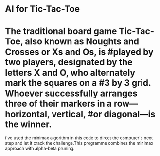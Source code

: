 # AI for Tic-Tac-Toe
# The traditional board game Tic-Tac-Toe, also known as Noughts and Crosses or Xs and Os, is #played by two players, designated by the letters X and O, who alternately mark the squares on a #3 by 3 grid. Whoever successfully arranges three of their markers in a row—horizontal, vertical, #or diagonal—is the winner.

I've used the minimax algorithm in this code to direct the computer's next step and let it crack the challenge.This programme combines the minimax approach with alpha-beta pruning.
